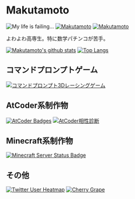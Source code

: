 Makutamoto
=====
![My life is failing...](https://img.shields.io/badge/build-failed-red?style=for-the-badge)
[![Makutamoto](https://img.shields.io/endpoint?url=https%3A%2F%2Fatcoder-badges.now.sh%2Fapi%2Fatcoder%2Fjson%2FMakutamoto&style=for-the-badge)](https://atcoder.jp/users/Makutamoto)
[![Makutamoto](https://img.shields.io/endpoint?url=https%3A%2F%2Fatcoder-badges.now.sh%2Fapi%2Fcodeforces%2Fjson%2FMakutamoto&style=for-the-badge)](https://codeforces.com/profile/Makutamoto)

よわよわ高専生。特に数学パチンコが苦手。

[![Makutamoto's github stats](https://github-readme-stats.vercel.app/api?username=makutamoto&count_private=true&show_icons=true&theme=dark)](https://github.com/anuraghazra/github-readme-stats)
[![Top Langs](https://github-readme-stats.vercel.app/api/top-langs/?username=makutamoto&layout=compact&theme=dark)](https://github.com/anuraghazra/github-readme-stats)

コマンドプロンプトゲーム
-----
[![コマンドプロンプト3Dレーシングゲーム](https://github-readme-stats.vercel.app/api/pin/?username=makutamoto&repo=race-game)](https://github.com/makutamoto/race-game)

AtCoder系制作物
-----
[![AtCoder Badges](https://github-readme-stats.vercel.app/api/pin/?username=makutamoto&repo=atcoder-badges)](https://github.com/makutamoto/atcoder-badges)
[![AtCoder相性診断](https://github-readme-stats.vercel.app/api/pin/?username=makutamoto&repo=atcoder-aisho-shindan)](https://github.com/makutamoto/atcoder-aisho-shindan)

Minecraft系制作物
-----
[![Minecraft Server Status Badge](https://github-readme-stats.vercel.app/api/pin/?username=makutamoto&repo=minecraft-server-status-badge)](https://github.com/makutamoto/minecraft-server-status-badge)

その他
-----
[![Twitter User Heatmap](https://github-readme-stats.vercel.app/api/pin/?username=makutamoto&repo=twitter-user-heatmap)](https://github.com/makutamoto/twitter-user-heatmap)
[![Cherry Grape](https://github-readme-stats.vercel.app/api/pin/?username=makutamoto&repo=websyllabus-frontend)](https://github.com/makutamoto/websyllabus-frontend)
